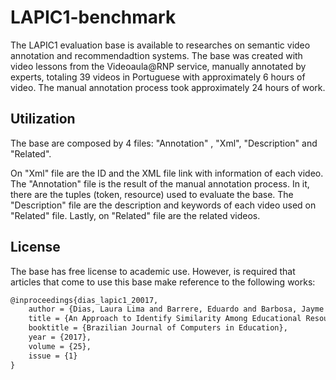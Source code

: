 # LAPIC1-benchmark

The LAPIC1 evaluation base is available to researches on semantic video annotation and recommendadtion systems. The base was created with video lessons from the Videoaula@RNP service, manually annotated by experts, totaling 39 videos in Portuguese with approximately 6 hours of video. The manual annotation process took approximately 24 hours of work.

Utilization
--------
The base are composed by 4 files: "Annotation" , "Xml", "Description" and "Related".

On "Xml" file are the ID and the XML file link with information of each video.
The "Annotation" file is the result of the manual annotation process. In it, there are the tuples (token, resource) used to evaluate the base.
The "Description" file are the description and keywords of each video used on "Related" file.
Lastly, on "Related" file are the related videos.

License
-------
The base has free license to academic use. However, is required that articles that come to use this base make reference to the following works:

```latex
@inproceedings{dias_lapic1_20017,
    author = {Dias, Laura Lima and Barrere, Eduardo and Barbosa, Jayme Siqueira and Souza, Jairo Francisco de},
    title = {An Approach to Identify Similarity Among Educational Resources Using External Knowledge Bases},
    booktitle = {Brazilian Journal of Computers in Education},
    year = {2017},
    volume = {25},
    issue = {1}
}
```

